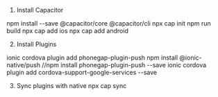 1) Install Capacitor

npm install --save @capacitor/core @capacitor/cli
npx cap init
npm run build
npx cap add ios
npx cap add android

2) Install Plugins

ionic cordova plugin add phonegap-plugin-push
npm install @ionic-native/push
//npm install phonegap-plugin-push --save
ionic cordova plugin add cordova-support-google-services --save


3) Sync plugins with native
npx cap sync

